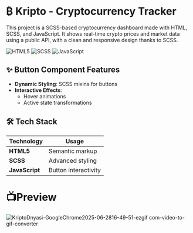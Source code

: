 # ₿ Kripto - Cryptocurrency Tracker

This project is a SCSS-based cryptocurrency dashboard made with HTML, SCSS, and JavaScript. It shows real-time crypto prices and market data using a public API, with a clean and responsive design thanks to SCSS.

![HTML5](https://img.shields.io/badge/HTML5-1572B6?logo=HTML5&logoColor=Red)
![SCSS](https://img.shields.io/badge/SASS-1572B6?logo=SASS&logoColor=Purple)
![JavaScript](https://img.shields.io/badge/JavaScript-ES6+-yellow)

## ✨ Button Component Features
- **Dynamic Styling**: SCSS mixins for buttons
- **Interactive Effects**: 
  - Hover animations
  - Active state transformations

## 🛠️ Tech Stack
| Technology | Usage |
|------------|-------|
| **HTML5** | Semantic markup |
| **SCSS** | Advanced styling |
| **JavaScript** | Button interactivity | 

# 📺Preview
![KriptoDnyasi-GoogleChrome2025-06-2816-49-51-ezgif com-video-to-gif-converter](https://github.com/user-attachments/assets/893d0da2-221b-4f6e-94d4-88a0958dbf64)




